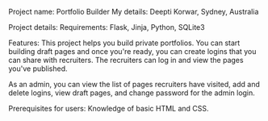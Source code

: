 Project name: Portfolio Builder
My details: Deepti Korwar, Sydney, Australia

Project details:
Requirements: Flask, Jinja, Python, SQLite3

Features: This project helps you build private portfolios. You can start building draft pages and once you're ready, you
can create logins that you can share with recruiters. The recruiters can log in and view the pages you've published.

As an admin, you can view the list of pages recruiters have visited, add and delete logins, view draft pages, and change password for the admin login.

Prerequisites for users: Knowledge of basic HTML and CSS.
